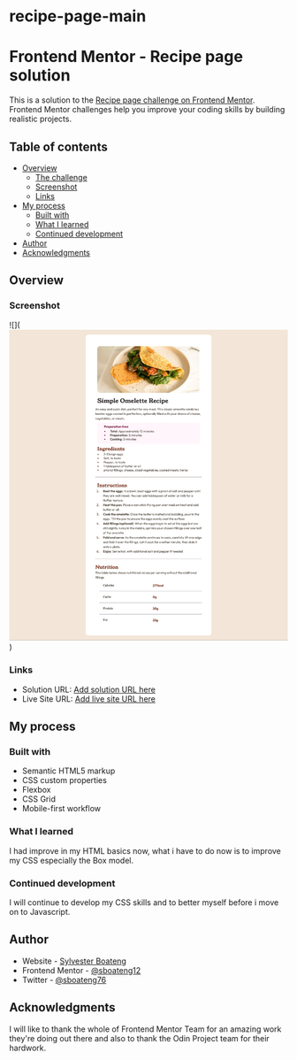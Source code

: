 # recipe-page-main

# Frontend Mentor - Recipe page solution

This is a solution to the [Recipe page challenge on Frontend Mentor](https://www.frontendmentor.io/challenges/recipe-page-KiTsR8QQKm). Frontend Mentor challenges help you improve your coding skills by building realistic projects.

## Table of contents

- [Overview](#overview)
  - [The challenge](#the-challenge)
  - [Screenshot](#screenshot)
  - [Links](#links)
- [My process](#my-process)
  - [Built with](#built-with)
  - [What I learned](#what-i-learned)
  - [Continued development](#continued-development)
- [Author](#author)
- [Acknowledgments](#acknowledgments)

## Overview

### Screenshot

![](![alt text](<assets/images/Screenshot 2024-02-19 at 14-19-47 Frontend Mentor Recipe page.png>))

### Links

- Solution URL: [Add solution URL here](https://your-solution-url.com)
- Live Site URL: [Add live site URL here](https://your-live-site-url.com)

## My process

### Built with

- Semantic HTML5 markup
- CSS custom properties
- Flexbox
- CSS Grid
- Mobile-first workflow

### What I learned

I had improve in my HTML basics now, what i have to do now is to improve my CSS especially the Box model.

### Continued development

I will continue to develop my CSS skills and to better myself before i move on to Javascript.

## Author

- Website - [Sylvester Boateng](https://github.com/sboateng12/recipe-page-main)
- Frontend Mentor - [@sboateng12](https://www.frontendmentor.io/profile/sboateng12)
- Twitter - [@sboateng76](https://twitter.com/sboateng76)

## Acknowledgments

I will like to thank the whole of Frontend Mentor Team for an amazing work they're doing out there and also to thank the Odin Project team for their hardwork.
